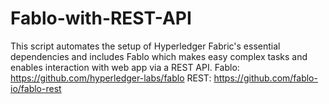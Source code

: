 # Fablo-with-REST-API
This script automates the setup of Hyperledger Fabric's essential dependencies and includes Fablo which makes easy complex tasks and enables interaction with web app via a REST API.
Fablo: https://github.com/hyperledger-labs/fablo
REST: https://github.com/fablo-io/fablo-rest
